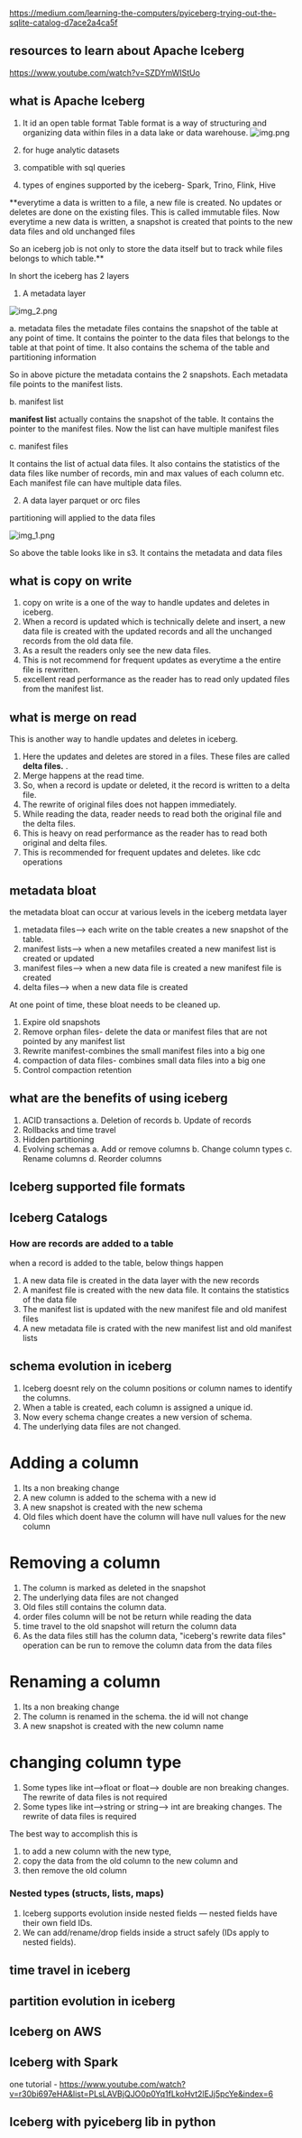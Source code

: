 https://medium.com/learning-the-computers/pyiceberg-trying-out-the-sqlite-catalog-d7ace2a4ca5f

## resources to learn about Apache Iceberg

https://www.youtube.com/watch?v=SZDYmWIStUo

## what is Apache Iceberg

1. It id an open table format
   Table format is a way of structuring and organizing data within files in a data lake or data warehouse.
   ![img.png](img.png)

2. for huge analytic datasets
3. compatible with sql queries
4. types of engines supported by the iceberg- Spark, Trino, Flink, Hive

**everytime a data is written to a file, a new file is created. No updates or deletes are done on the existing files.
This is called immutable files.
Now everytime a new data is written, a snapshot is created that points to the new data files and old unchanged files

So an iceberg job is not only to store the data itself but to track while files belongs to which table.**

In short the iceberg has 2 layers

1. A metadata layer

![img_2.png](img_2.png)

a. metadata files
the metadate files contains the snapshot of the table at any point of time. It contains the pointer to the data files
that belongs to the table at that point of time.
It also contains the schema of the table and partitioning information

So in above picture the metadata contains the 2 snapshots.
Each metadata file points to the manifest lists.

b. manifest list

**manifest lis**t actually contains the snapshot of the table.
It contains the pointer to the manifest files. Now the list can have multiple manifest files

c. manifest files

It contains the list of actual data files.
It also contains the statistics of the data files like number of records, min and max values of each column etc.
Each manifest file can have multiple data files.

2. A data layer
   parquet or orc files

partitioning will applied to the data files

![img_1.png](img_1.png)

So above the table looks like in s3. It contains the metadata and data files

## what is copy on write

1. copy on write is a one of the way to handle updates and deletes in iceberg.
2. When a record is updated which is technically delete and insert, a new data file is created with the updated records
   and all the unchanged records from the old data file.
3. As a result the readers only see the new data files.
4. This is not recommend for frequent updates as everytime a the entire file is rewritten.
5. excellent read performance as the reader has to read only updated files from the manifest list.

## what is merge on read

This is another way to handle updates and deletes in iceberg.

1. Here the updates and deletes are stored in a files. These files are called **delta files.** .
2. Merge happens at the read time.
3. So, when a record is update or deleted, it the record is written to a delta file.
4. The rewrite of original files does not happen immediately.
5. While reading the data, reader needs to read both the original file and the delta files.
6. This is heavy on read performance as the reader has to read both original and delta files.
7. This is recommended for frequent updates and deletes. like cdc operations

## metadata bloat

the metadata bloat can occur at various levels in the iceberg metdata layer

1. metadata files--> each write on the table creates a new snapshot of the table.
2. manifest lists--> when a new metafiles created a new manifest list is created or updated
3. manifest files--> when a new data file is created a new manifest file is created
4. delta files--> when a new data file is created

At one point of time, these bloat needs to be cleaned up.

1. Expire old snapshots
2. Remove orphan files- delete the data or manifest files that are not pointed by any manifest list
3. Rewrite manifest-combines the small manifest files into a big one
4. compaction of data files- combines small data files into a big one
5. Control compaction retention

## what are the benefits of using iceberg

1. ACID transactions
   a. Deletion of records
   b. Update of records
2. Rollbacks and time travel
3. Hidden partitioning
4. Evolving schemas
   a. Add or remove columns
   b. Change column types
   c. Rename columns
   d. Reorder columns

## Iceberg supported file formats

## Iceberg Catalogs

### How are records are added to a table

when a record is added to the table, below things happen

1. A new data file is created in the data layer with the new records
2. A manifest file is created with the new data file. It contains the statistics of the data file
3. The manifest list is updated with the new manifest file and old manifest files
4. A new metadata file is crated with the new manifest list and old manifest lists

## schema evolution in iceberg
1. Iceberg doesnt rely on the column positions or column names to identify the columns.
2. When a table is created, each column is assigned a unique id.
3. Now every schema change creates a new version of schema. 
4. The underlying data files are not changed.

# Adding a column
1. Its a non breaking change
2. A new column is added to the schema with a new id
3. A new snapshot is created with the new schema
4. Old files which doent have the column will have null values for the new column

# Removing a column
1. The column is marked as deleted in the snapshot
2. The underlying data files are not changed
3. Old files still contains the column data.
4. order files column will be not be return while reading the data
5. time travel to the old snapshot will return the column data
6. As the data files still has the column data, "iceberg's rewrite data files" operation can be run to remove the column data from the data files

# Renaming a column
1. Its a non breaking change
2. The column is renamed in the schema. the id will not change
3. A new snapshot is created with the new column name

# changing column type
1. Some types like int-->float or float--> double are non breaking changes. The rewrite of data files is not required
2. Some types like int-->string or string--> int are breaking changes. The rewrite of data files is required

The best way to accomplish this is 
1. to add a new column with the new type,
2. copy the data from the old column to the new column and 
3. then remove the old column


### Nested types (structs, lists, maps)

1. Iceberg supports evolution inside nested fields — nested fields have their own field IDs.
2. We can add/rename/drop fields inside a struct safely (IDs apply to nested fields).


## time travel in iceberg

## partition evolution in iceberg

## Iceberg on AWS

## Iceberg with Spark
one tutorial - https://www.youtube.com/watch?v=r30bi697eHA&list=PLsLAVBjQJO0p0Yq1fLkoHvt2lEJj5pcYe&index=6
## Iceberg with pyiceberg lib in python
